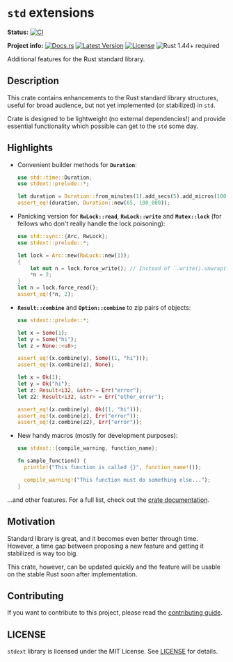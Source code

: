 # `std` extensions

**Status:**
[![CI](https://github.com/popzxc/stdext-rs/workflows/CI/badge.svg)](https://github.com/popzxc/stdext-rs/actions)

**Project info:**
[![Docs.rs](https://docs.rs/stdext/badge.svg)](https://docs.rs/stdext)
[![Latest Version](https://img.shields.io/crates/v/stdext.svg)](https://crates.io/crates/stdext)
[![License](https://img.shields.io/github/license/popzxc/stdext-rs.svg)](https://github.com/popzxc/stdext-rs)
![Rust 1.44+ required](https://img.shields.io/badge/rust-1.44+-blue.svg?label=Rust)

Additional features for the Rust standard library.

## Description

This crate contains enhancements to the Rust standard library structures, useful for
broad audience, but not yet implemented (or stabilized) in `std`.

Crate is designed to be lightweight (no external dependencies!) and provide essential
functionality which possible can get to the `std` some day.

## Highlights

- Convenient builder methods for **`Duration`**:
  
  ```rust
  use std::time::Duration;
  use stdext::prelude::*;

  let duration = Duration::from_minutes(1).add_secs(5).add_micros(100);
  assert_eq!(duration, Duration::new(65, 100_000));
  ```

- Panicking version for **`RwLock::read`**, **`RwLock::write`** and **`Mutex::lock`** (for
  fellows who don't really handle the lock poisoning):

  ```rust
  use std::sync::{Arc, RwLock};
  use stdext::prelude::*;
  
  let lock = Arc::new(RwLock::new(1));
  {
      let mut n = lock.force_write(); // Instead of `.write().unwrap()`.
      *n = 2;
  }
  let n = lock.force_read();
  assert_eq!(*n, 2);
  ```
  
- **`Result::combine`** and **`Option::combine`** to zip pairs of objects:
  
  ```rust
  use stdext::prelude::*;
  
  let x = Some(1);
  let y = Some("hi");
  let z = None::<u8>;
  
  assert_eq!(x.combine(y), Some((1, "hi")));
  assert_eq!(x.combine(z), None);

  let x = Ok(1);
  let y = Ok("hi");
  let z: Result<i32, &str> = Err("error");
  let z2: Result<i32, &str> = Err("other_error");

  assert_eq!(x.combine(y), Ok((1, "hi")));
  assert_eq!(x.combine(z), Err("error"));
  assert_eq!(z.combine(z2), Err("error"));
  ```

- New handy macros (mostly for development purposes):
  
  ```rust
  use stdext::{compile_warning, function_name};

  fn sample_function() {
    println!("This function is called {}", function_name!());

    compile_warning!("This function must do something else...");
  }
  ```

...and other features. For a full list, check out the [crate documentation](https://docs.rs/stdext/).

## Motivation

Standard library is great, and it becomes even better through time. However, a time gap between proposing
a new feature and getting it stabilized is way too big.

This crate, however, can be updated quickly and the feature will be usable on the stable Rust soon after
implementation.

## Contributing

If you want to contribute to this project, please read the [contributing guide](CONTRIBUTING.md).

## LICENSE

`stdext` library is licensed under the MIT License. See [LICENSE](LICENSE) for details.
